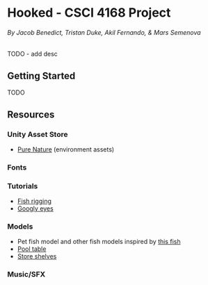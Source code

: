 # Hooked - CSCI 4168 Project
###### By Jacob Benedict, Tristan Duke, Akil Fernando, & Mars Semenova

TODO - add desc

## Getting Started

TODO

## Resources

### Unity Asset Store
- [Pure Nature](https://assetstore.unity.com/packages/3d/environments/pure-nature-188246) (environment assets)

### Fonts


### Tutorials
- [Fish rigging](https://www.youtube.com/watch?v=D0m158KjsZo)
- [Googly eyes](https://www.youtube.com/watch?v=d4MmD7jsrYY&t=21s)

### Models 
- Pet fish model and other fish models inspired by [this fish](https://assetstore.unity.com/packages/3d/environments/pure-nature-188246)
- [Pool table](https://sketchfab.com/3d-models/pool-table-fdacab7310cc4ad7811cb7eff95f486b)
- [Store shelves](https://sketchfab.com/3d-models/old-shelves-tv-stand-and-closets-9fdec87bf0554695aa5c46a6b801d440)

### Music/SFX 
